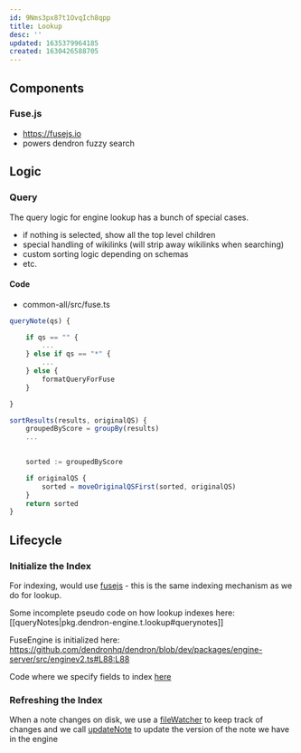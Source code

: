 ```yaml
---
id: 9Nms3px87t1OvqIch8qpp
title: Lookup
desc: ''
updated: 1635379964185
created: 1630426588705
---
```


## Components

### Fuse.js
- https://fusejs.io
- powers dendron fuzzy search


## Logic

### Query

The query logic for engine lookup has a bunch of special cases.
- if nothing is selected, show all the top level children
- special handling of wikilinks (will strip away wikilinks when searching)
- custom sorting logic depending on schemas
- etc.


#### Code
- common-all/src/fuse.ts
```ts
queryNote(qs) {

    if qs == "" {
        ...
    } else if qs == "*" {
        ...
    } else {
        formatQueryForFuse
    }

}

sortResults(results, originalQS) {
    groupedByScore = groupBy(results)
    ...
    

    sorted := groupedByScore

    if originalQS {
        sorted = moveOriginalQSFirst(sorted, originalQS)
    }
    return sorted
}
```

## Lifecycle

### Initialize the Index
For indexing, would use [fusejs](https://fusejs.io/) - this is the same indexing mechanism as we do for lookup. 

Some incomplete pseudo code on how lookup indexes here: [[queryNotes|pkg.dendron-engine.t.lookup#querynotes]]

FuseEngine is initialized here: https://github.com/dendronhq/dendron/blob/dev/packages/engine-server/src/enginev2.ts#L88:L88

Code where we specify fields to index [here](https://github.com/dendronhq/dendron/blob/dev/packages/engine-server/src/fuseEngine.ts#L110:L110)

### Refreshing the Index
When a note changes on disk, we use a [fileWatcher](https://github.com/dendronhq/dendron/blob/dev/packages/plugin-core/src/fileWatcher.ts#L65:L65) to keep track of changes and we call [updateNote](https://github.com/dendronhq/dendron/blob/dev/packages/engine-server/src/engineClient.ts#L348:L348) to update the version of the note we have in the engine




